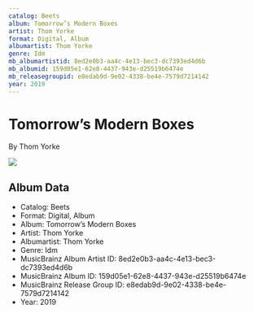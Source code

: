 ```yaml
---
catalog: Beets
album: Tomorrow’s Modern Boxes
artist: Thom Yorke
format: Digital, Album
albumartist: Thom Yorke
genre: Idm
mb_albumartistid: 8ed2e0b3-aa4c-4e13-bec3-dc7393ed4d6b
mb_albumid: 159d05e1-62e8-4437-943e-d25519b6474e
mb_releasegroupid: e8edab9d-9e02-4338-be4e-7579d7214142
year: 2019
---
```


# Tomorrow’s Modern Boxes

By Thom Yorke

![](../../assets/beetscovers/Thom_Yorke-Tomorrow’s_Modern_Boxes.jpg)

## Album Data

- Catalog: Beets
- Format: Digital, Album
- Album: Tomorrow’s Modern Boxes
- Artist: Thom Yorke
- Albumartist: Thom Yorke
- Genre: Idm
- MusicBrainz Album Artist ID: 8ed2e0b3-aa4c-4e13-bec3-dc7393ed4d6b
- MusicBrainz Album ID: 159d05e1-62e8-4437-943e-d25519b6474e
- MusicBrainz Release Group ID: e8edab9d-9e02-4338-be4e-7579d7214142
- Year: 2019

